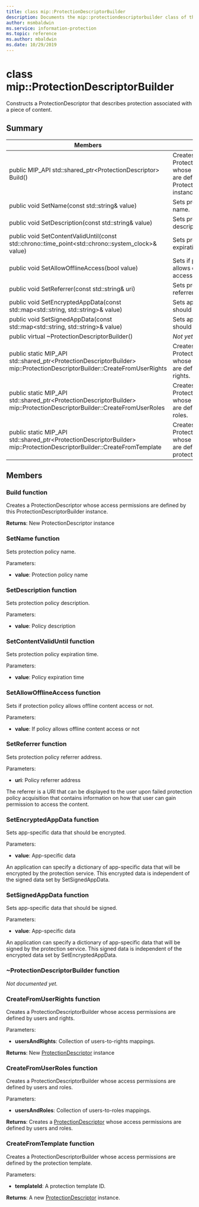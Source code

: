 ```yaml
---
title: class mip::ProtectionDescriptorBuilder 
description: Documents the mip::protectiondescriptorbuilder class of the Microsoft Information Protection (MIP) SDK.
author: msmbaldwin
ms.service: information-protection
ms.topic: reference
ms.author: mbaldwin
ms.date: 10/29/2019
---
```


# class mip::ProtectionDescriptorBuilder 
Constructs a ProtectionDescriptor that describes protection associated with a piece of content.
  
## Summary
 Members                        | Descriptions                                
--------------------------------|---------------------------------------------
public MIP_API std::shared_ptr\<ProtectionDescriptor\> Build()  |  Creates a ProtectionDescriptor whose access permissions are defined by this ProtectionDescriptorBuilder instance.
public void SetName(const std::string& value)  |  Sets protection policy name.
public void SetDescription(const std::string& value)  |  Sets protection policy description.
public void SetContentValidUntil(const std::chrono::time_point\<std::chrono::system_clock\>& value)  |  Sets protection policy expiration time.
public void SetAllowOfflineAccess(bool value)  |  Sets if protection policy allows offline content access or not.
public void SetReferrer(const std::string& uri)  |  Sets protection policy referrer address.
public void SetEncryptedAppData(const std::map\<std::string, std::string\>& value)  |  Sets app-specific data that should be encrypted.
public void SetSignedAppData(const std::map\<std::string, std::string\>& value)  |  Sets app-specific data that should be signed.
public virtual ~ProtectionDescriptorBuilder()  | _Not yet documented._
public static MIP_API std::shared_ptr&lt;ProtectionDescriptorBuilder&gt; mip::ProtectionDescriptorBuilder::CreateFromUserRights | Creates a ProtectionDescriptorBuilder whose access permissions are defined by users and rights.
public static MIP_API std::shared_ptr&lt;ProtectionDescriptorBuilder&gt; mip::ProtectionDescriptorBuilder::CreateFromUserRoles | Creates a ProtectionDescriptorBuilder whose access permissions are defined by users and roles.
public static MIP_API std::shared_ptr&lt;ProtectionDescriptorBuilder&gt; mip::ProtectionDescriptorBuilder::CreateFromTemplate | Creates a ProtectionDescriptorBuilder whose access permissions are defined by the protection template. 

## Members
  
### Build function
Creates a ProtectionDescriptor whose access permissions are defined by this ProtectionDescriptorBuilder instance.

  
**Returns**: New ProtectionDescriptor instance
  
### SetName function
Sets protection policy name.

Parameters:  
* **value**: Protection policy name


  
### SetDescription function
Sets protection policy description.

Parameters:  
* **value**: Policy description


  
### SetContentValidUntil function
Sets protection policy expiration time.

Parameters:  
* **value**: Policy expiration time


  
### SetAllowOfflineAccess function
Sets if protection policy allows offline content access or not.

Parameters:  
* **value**: If policy allows offline content access or not


  
### SetReferrer function
Sets protection policy referrer address.

Parameters:  
* **uri**: Policy referrer address


The referrer is a URI that can be displayed to the user upon failed protection policy acquisition that contains information on how that user can gain permission to access the content.
  
### SetEncryptedAppData function
Sets app-specific data that should be encrypted.

Parameters:  
* **value**: App-specific data


An application can specify a dictionary of app-specific data that will be encrypted by the protection service. This encrypted data is independent of the signed data set by SetSignedAppData.
  
### SetSignedAppData function
Sets app-specific data that should be signed.

Parameters:  
* **value**: App-specific data


An application can specify a dictionary of app-specific data that will be signed by the protection service. This signed data is independent of the encrypted data set by SetEncryptedAppData.
  
### ~ProtectionDescriptorBuilder function
_Not documented yet._

### CreateFromUserRights function
Creates a ProtectionDescriptorBuilder whose access permissions are defined by users and rights.

Parameters:
* **usersAndRights**: Collection of users-to-rights mappings.

**Returns**: New [ProtectionDescriptor](class_mip_protectiondescriptor.md) instance 

### CreateFromUserRoles function
Creates a ProtectionDescriptorBuilder whose access permissions are defined by users and roles.

Parameters:
* **usersAndRoles**: Collection of users-to-roles mappings.

**Returns**: Creates a [ProtectionDescriptor](class_mip_protectiondescriptor.md) whose access permissions are defined by users and roles.

### CreateFromTemplate function
Creates a ProtectionDescriptorBuilder whose access permissions are defined by the protection template. 

Parameters:
* **templateId**: A protection template ID.

**Returns**: A new [ProtectionDescriptor](class_mip_protectiondescriptor.md) instance.